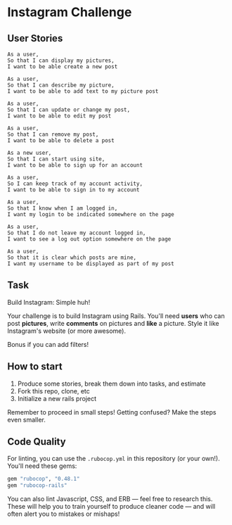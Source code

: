 Instagram Challenge
===================

## User Stories

```
As a user,
So that I can display my pictures,
I want to be able create a new post
```
```
As a user,
So that I can describe my picture,
I want to be able to add text to my picture post
```
```
As a user,
So that I can update or change my post,
I want to be able to edit my post
```
```
As a user,
So that I can remove my post,
I want to be able to delete a post
```
```
As a new user,
So that I can start using site,
I want to be able to sign up for an account
```
```
As a user,
So I can keep track of my account activity,
I want to be able to sign in to my account
```
```
As a user,
So that I know when I am logged in,
I want my login to be indicated somewhere on the page
```
```
As a user,
So that I do not leave my account logged in,
I want to see a log out option somewhere on the page
```
```
As a user,
So that it is clear which posts are mine,
I want my username to be displayed as part of my post
```

## Task

Build Instagram: Simple huh!

Your challenge is to build Instagram using Rails. You'll need **users** who can post **pictures**, write **comments** on pictures and **like** a picture. Style it like Instagram's website (or more awesome).

Bonus if you can add filters!

## How to start

1. Produce some stories, break them down into tasks, and estimate
2. Fork this repo, clone, etc
3. Initialize a new rails project

Remember to proceed in small steps! Getting confused? Make the steps even smaller.

## Code Quality

For linting, you can use the `.rubocop.yml` in this repository (or your own!).
You'll need these gems:

```ruby
gem "rubocop", "0.48.1"
gem "rubocop-rails"
```

You can also lint Javascript, CSS, and ERB — feel free to research this. These
will help you to train yourself to produce cleaner code — and will often alert
you to mistakes or mishaps!
